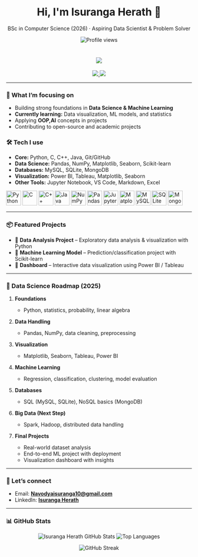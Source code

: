 <!-- Profile README for Isuranga Herath -->

<h1 align="center">Hi, I'm Isuranga Herath 👋</h1>

<p align="center">
  BSc in Computer Science (2026) · Aspiring Data Scientist & Problem Solver
</p>

<p align="center">
  <img src="https://komarev.com/ghpvc/?username=IsurangaHerath&label=Profile%20views" alt="Profile views">
</p>

<h1 align="center">
  <a href="https://git.io/typing-svg">
    <img src="https://readme-typing-svg.herokuapp.com?size=30&duration=4000&color=00BFFF&center=true&vCenter=true&width=600&lines=Hi+👋,+I'm+Isuranga+Herath;Data+Science+Enthusiast+📊;Problem+Solver+🧩;Always+Learning+New+Things!">
  </a>
</h1>

<p align="center">
  <a href="mailto:Navodyaisuranga10@gmail.com" target="_blank" >
    <img src="https://img.shields.io/badge/Email-Navodyaisuranga10@gmail.com-000000?style=for-the-badge&logo=gmail&logoColor=white" />
  </a>
  <a href="www.linkedin.com/in/isuranga-herath-1765b72b9" target="_blank">
    <img src="https://img.shields.io/badge/LinkedIn-Isuranga%20Herath-000000?style=for-the-badge&logo=linkedin&logoColor=white" />
  </a>
</p>

---

### 🚀 What I’m focusing on
- Building strong foundations in **Data Science & Machine Learning**
- **Currently learning:** Data visualization, ML models, and statistics
- Applying **OOP,AI** concepts in projects
- Contributing to open-source and academic projects

### 🛠️ Tech I use
- **Core:** Python, C, C++, Java, Git/GitHub  
- **Data Science:** Pandas, NumPy, Matplotlib, Seaborn, Scikit-learn  
- **Databases:** MySQL, SQLite, MongoDB  
- **Visualization:** Power BI, Tableau, Matplotlib, Seaborn  
- **Other Tools:** Jupyter Notebook, VS Code, Markdown, Excel  

<p align="left">

  <!-- Languages -->
  <img src="https://cdn.jsdelivr.net/gh/devicons/devicon/icons/python/python-original.svg" alt="Python" width="40" height="40"/>
  <img src="https://cdn.jsdelivr.net/gh/devicons/devicon/icons/c/c-original.svg" alt="C" width="40" height="40"/>
  <img src="https://cdn.jsdelivr.net/gh/devicons/devicon/icons/cplusplus/cplusplus-original.svg" alt="C++" width="40" height="40"/>
  <img src="https://cdn.jsdelivr.net/gh/devicons/devicon/icons/java/java-original.svg" alt="Java" width="40" height="40"/>

  <!-- Data Science -->
  <img src="https://cdn.jsdelivr.net/gh/devicons/devicon/icons/numpy/numpy-original.svg" alt="NumPy" width="40" height="40"/>
  <img src="https://cdn.jsdelivr.net/gh/devicons/devicon/icons/pandas/pandas-original.svg" alt="Pandas" width="40" height="40"/>
  <img src="https://cdn.jsdelivr.net/gh/devicons/devicon/icons/jupyter/jupyter-original.svg" alt="Jupyter" width="40" height="40"/>
  <img src="https://cdn.jsdelivr.net/gh/devicons/devicon/icons/matplotlib/matplotlib-original.svg" alt="Matplotlib" width="40" height="40"/>

  <!-- Databases -->
  <img src="https://cdn.jsdelivr.net/gh/devicons/devicon/icons/mysql/mysql-original.svg" alt="MySQL" width="40" height="40"/>
  <img src="https://cdn.jsdelivr.net/gh/devicons/devicon/icons/sqlite/sqlite-original.svg" alt="SQLite" width="40" height="40"/>
  <img src="https://cdn.jsdelivr.net/gh/devicons/devicon/icons/mongodb/mongodb-original.svg" alt="MongoDB" width="40" height="40"/>
</p>

---

### 📦 Featured Projects
- 🔹 **Data Analysis Project** – Exploratory data analysis & visualization with Python  
- 🔹 **Machine Learning Model** – Prediction/classification project with Scikit-learn  
- 🔹 **Dashboard** – Interactive data visualization using Power BI / Tableau  

---

### 🧭 Data Science Roadmap (2025)

1. **Foundations**  
   - Python, statistics, probability, linear algebra  

2. **Data Handling**  
   - Pandas, NumPy, data cleaning, preprocessing  

3. **Visualization**  
   - Matplotlib, Seaborn, Tableau, Power BI  

4. **Machine Learning**  
   - Regression, classification, clustering, model evaluation  

5. **Databases**  
   - SQL (MySQL, SQLite), NoSQL basics (MongoDB)  

6. **Big Data (Next Step)**  
   - Spark, Hadoop, distributed data handling  

7. **Final Projects**  
   - Real-world dataset analysis  
   - End-to-end ML project with deployment  
   - Visualization dashboard with insights  

---

### 🤝 Let’s connect
- Email: **Navodyaisuranga10@gmail.com**  
- LinkedIn: **[Isuranga Herath](https://www.linkedin.com/in/isuranga-herath-1765b72b/)**  

---

### 📊 GitHub Stats

<p align="center">
  <img src="https://github-readme-stats.vercel.app/api?username=IsurangaHerath&show_icons=true&theme=dark&count_private=true" alt="Isuranga Herath GitHub Stats" />
  <img src="https://github-readme-stats.vercel.app/api/top-langs/?username=IsurangaHerath&layout=compact&theme=dark" alt="Top Languages" />
</p>

<p align="center">
  <img src="https://github-readme-streak-stats.herokuapp.com/?user=IsurangaHerath&theme=dark" alt="GitHub Streak" />
</p>
